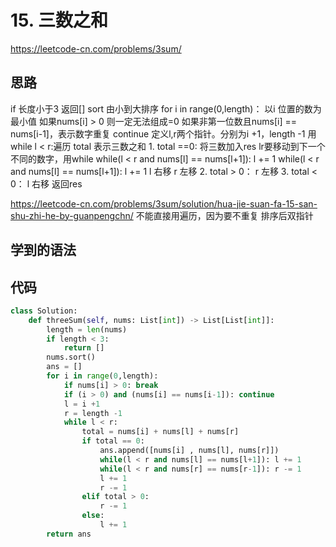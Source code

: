 # 15. 三数之和
https://leetcode-cn.com/problems/3sum/
## 思路
if 长度小于3 返回[]
sort 由小到大排序
for i in range(0,length)： 以i 位置的数为最小值
  如果nums[i] > 0 则一定无法组成=0
  如果非第一位数且nums[i] == nums[i-1]，表示数字重复 continue
  定义l,r两个指针。分别为i +1，length -1
  用while l < r:遍历
     total 表示三数之和
     1. total ==0: 将三数加入res
        lr要移动到下一个不同的数字，用while 
        while(l < r and nums[l] == nums[l+1]): l += 1
        while(l < r and nums[l] == nums[l+1]): l += 1
        l 右移
        r 左移
    2. total > 0： r 左移
    3. total < 0： l 右移
    返回res
   
https://leetcode-cn.com/problems/3sum/solution/hua-jie-suan-fa-15-san-shu-zhi-he-by-guanpengchn/
不能直接用遍历，因为要不重复
排序后双指针
## 学到的语法

## 代码
```py
class Solution:
    def threeSum(self, nums: List[int]) -> List[List[int]]:
        length = len(nums)
        if length < 3:
            return []
        nums.sort()
        ans = []
        for i in range(0,length):
            if nums[i] > 0: break
            if (i > 0) and (nums[i] == nums[i-1]): continue
            l = i +1
            r = length -1
            while l < r:
                total = nums[i] + nums[l] + nums[r]
                if total == 0:
                    ans.append([nums[i] , nums[l], nums[r]])
                    while(l < r and nums[l] == nums[l+1]): l += 1
                    while(l < r and nums[r] == nums[r-1]): r -= 1
                    l += 1
                    r -= 1
                elif total > 0:
                    r -= 1
                else:
                    l += 1
        return ans
            
                



```

